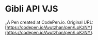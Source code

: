# Gibli API VJS
 _A Pen created at CodePen.io. Original URL: [https://codepen.io/Avutzhan/pen/LoKzNY](https://codepen.io/Avutzhan/pen/LoKzNY).

 